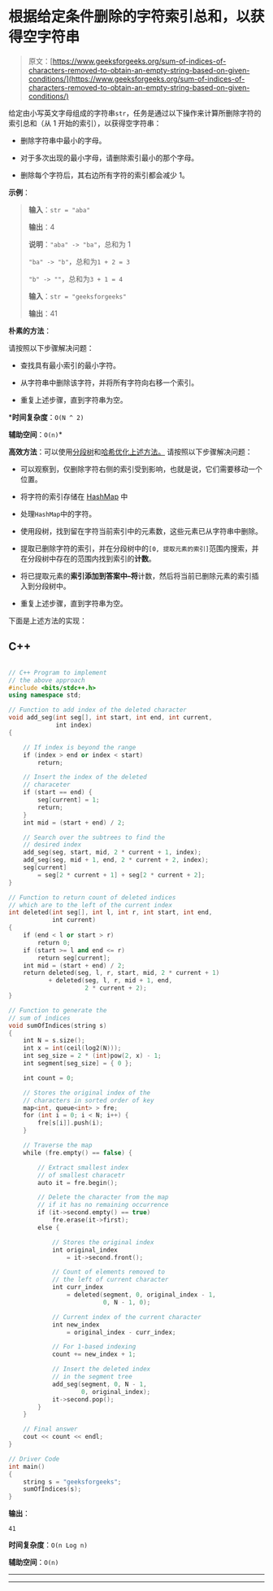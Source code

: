 # 根据给定条件删除的字符索引总和，以获得空字符串

> 原文：[https://www.geeksforgeeks.org/sum-of-indices-of-characters-removed-to-obtain-an-empty-string-based-on-given-conditions/](https://www.geeksforgeeks.org/sum-of-indices-of-characters-removed-to-obtain-an-empty-string-based-on-given-conditions/)

给定由小写英文字母组成的字符串`str`，任务是通过以下操作来计算所删除字符的索引总和（从 1 开始的索引），以获得空字符串：

*   删除字符串中最小的字母。

*   对于多次出现的最小字母，请删除索引最小的那个字母。

*   删除每个字符后，其右边所有字符的索引都会减少 1。

**示例**：

> **输入**：`str = "aba"`
>
> **输出**：4
>
> **说明**：`"aba" -> "ba"`，总和为 1
>
> `"ba" -> "b"`，总和为`1 + 2 = 3`
>
> `"b" -> ""`，总和为`3 + 1 = 4`
> 
> **输入**：`str = "geeksforgeeks"`
>
> **输出**：41

**朴素的方法**：

请按照以下步骤解决问题：

*   查找具有最小索引的最小字符。

*   从字符串中删除该字符，并将所有字符向右移一个索引。

*   重复上述步骤，直到字符串为空。

***时间复杂度**：`O(N ^ 2)`

**辅助空间**：`O(n)`*

**高效方法**：可以使用[分段树](http://www.geeksforgeeks.org/segment-tree-set-1-sum-of-given-range/)和[哈希优化上述方法。](https://www.geeksforgeeks.org/hashing-data-structure/) 请按照以下步骤解决问题：

*   可以观察到，仅删除字符右侧的索引受到影响，也就是说，它们需要移动一个位置。

*   将字符的索引存储在 [HashMap](http://www.geeksforgeeks.org/java-util-hashmap-in-java/) 中

*   处理`HashMap`中的字符。

*   使用段树，找到留在字符当前索引中的元素数，这些元素已从字符串中删除。

*   提取已删除字符的索引，并在分段树中的`[0, 提取元素的索引]`范围内搜索，并在分段树中存在的范围内找到索引的**计数**。

*   将已提取元素的**索引添加到答案中–将**计数，然后将当前已删除元素的索引插入到分段树中。

*   重复上述步骤，直到字符串为空。

下面是上述方法的实现：

## C++

```cpp

// C++ Program to implement 
// the above approach 
#include <bits/stdc++.h> 
using namespace std; 

// Function to add index of the deleted character 
void add_seg(int seg[], int start, int end, int current, 
             int index) 
{ 

    // If index is beyond the range 
    if (index > end or index < start) 
        return; 

    // Insert the index of the deleted 
    // characeter 
    if (start == end) { 
        seg[current] = 1; 
        return; 
    } 
    int mid = (start + end) / 2; 

    // Search over the subtrees to find the 
    // desired index 
    add_seg(seg, start, mid, 2 * current + 1, index); 
    add_seg(seg, mid + 1, end, 2 * current + 2, index); 
    seg[current] 
        = seg[2 * current + 1] + seg[2 * current + 2]; 
} 

// Function to return count of deleted indices 
// which are to the left of the current index 
int deleted(int seg[], int l, int r, int start, int end, 
            int current) 
{ 
    if (end < l or start > r) 
        return 0; 
    if (start >= l and end <= r) 
        return seg[current]; 
    int mid = (start + end) / 2; 
    return deleted(seg, l, r, start, mid, 2 * current + 1) 
           + deleted(seg, l, r, mid + 1, end, 
                     2 * current + 2); 
} 

// Function to generate the  
// sum of indices  
void sumOfIndices(string s) 
{ 
    int N = s.size(); 
    int x = int(ceil(log2(N))); 
    int seg_size = 2 * (int)pow(2, x) - 1; 
    int segment[seg_size] = { 0 }; 

    int count = 0; 

    // Stores the original index of the 
    // characters in sorted order of key 
    map<int, queue<int> > fre; 
    for (int i = 0; i < N; i++) { 
        fre[s[i]].push(i); 
    } 

    // Traverse the map 
    while (fre.empty() == false) { 

        // Extract smallest index 
        // of smallest characetr 
        auto it = fre.begin(); 

        // Delete the character from the map 
        // if it has no remaining occurrence 
        if (it->second.empty() == true) 
            fre.erase(it->first); 
        else { 

            // Stores the original index 
            int original_index 
                = it->second.front(); 

            // Count of elements removed to 
            // the left of current character 
            int curr_index 
                = deleted(segment, 0, original_index - 1, 
                          0, N - 1, 0); 

            // Current index of the current character 
            int new_index 
                = original_index - curr_index; 

            // For 1-based indexing 
            count += new_index + 1; 

            // Insert the deleted index 
            // in the segment tree 
            add_seg(segment, 0, N - 1, 
                    0, original_index); 
            it->second.pop(); 
        } 
    } 

    // Final answer 
    cout << count << endl; 
} 

// Driver Code 
int main() 
{ 
    string s = "geeksforgeeks"; 
    sumOfIndices(s); 
}

```

**输出**：

```
41

```

**时间复杂度**：`O(n Log n)`

**辅助空间**：`O(n)`



* * *

* * *



